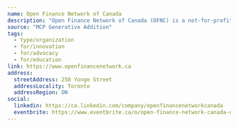 ```yaml
---
name: Open Finance Network of Canada
description: "Open Finance Network of Canada (OFNC) is a not-for-profit organization whose mission is to bring together all stakeholders from across financial services to advocate for data rights for Canadian consumers and businesses while highlighting the benefits of Open Banking and Open Finance for Canada."
source: "MCP Generative Addition"
tags:
  - type/organization
  - for/innovation
  - for/advocacy
  - for/education
link: https://www.openfinancenetwork.ca
address:
  streetAddress: 250 Yonge Street
  addressLocality: Toronto
  addressRegion: ON
social:
  linkedin: https://ca.linkedin.com/company/openfinancenetworkcanada
  eventbrite: https://www.eventbrite.ca/o/open-finance-network-canada-ofnc-55040020933
---
```

